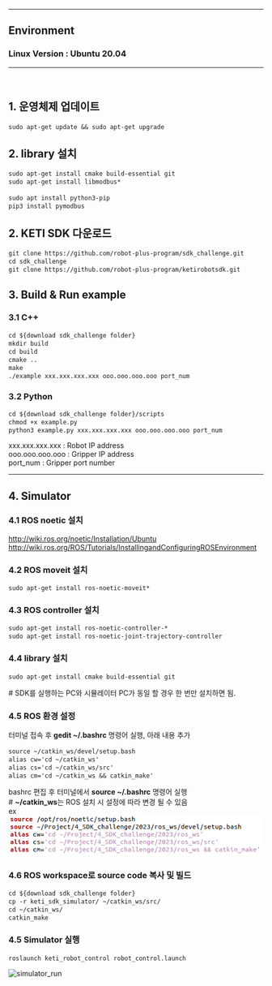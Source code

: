 ***
## Environment

### Linux Version : Ubuntu 20.04
***

<br>

## 1. 운영체제 업데이트
~~~
sudo apt-get update && sudo apt-get upgrade
~~~

## 2. library 설치
~~~
sudo apt-get install cmake build-essential git 
sudo apt-get install libmodbus*

sudo apt install python3-pip
pip3 install pymodbus
~~~

## 2. KETI SDK 다운로드
~~~
git clone https://github.com/robot-plus-program/sdk_challenge.git
cd sdk_challenge
git clone https://github.com/robot-plus-program/ketirobotsdk.git
~~~

## 3. Build & Run example
### 3.1 C++
~~~
cd ${download sdk_challenge folder}
mkdir build
cd build
cmake ..
make
./example xxx.xxx.xxx.xxx ooo.ooo.ooo.ooo port_num
~~~
### 3.2 Python
~~~
cd ${download sdk_challenge folder}/scripts
chmod +x example.py
python3 example.py xxx.xxx.xxx.xxx ooo.ooo.ooo.ooo port_num
~~~
xxx.xxx.xxx.xxx : Robot IP address<br>
ooo.ooo.ooo.ooo : Gripper IP address<br>
port_num : Gripper port number<br>

***
## 4. Simulator
### 4.1 ROS noetic 설치<br>
http://wiki.ros.org/noetic/Installation/Ubuntu<br>
http://wiki.ros.org/ROS/Tutorials/InstallingandConfiguringROSEnvironment<br>

### 4.2 ROS moveit 설치
~~~
sudo apt-get install ros-noetic-moveit*
~~~

### 4.3 ROS controller 설치
~~~
sudo apt-get install ros-noetic-controller-*
sudo apt-get install ros-noetic-joint-trajectory-controller
~~~

### 4.4 library 설치
~~~
sudo apt-get install cmake build-essential git 
~~~
\# SDK를 실행하는 PC와 시뮬레이터 PC가 동일 할 경우 한 번만 설치하면 됨.

### 4.5 ROS 환경 설정
터미널 접속 후 **gedit ~/.bashrc** 명령어 실행, 아래 내용 추가  
~~~
source ~/catkin_ws/devel/setup.bash
alias cw='cd ~/catkin_ws'
alias cs='cd ~/catkin_ws/src'
alias cm='cd ~/catkin_ws && catkin_make'
~~~
bashrc 편집 후 터미널에서 **source ~/.bashrc** 명령어 실행  
\# **~/catkin_ws**는 ROS 설치 시 설정에 따라 변경 될 수 있음  
ex<br>
![ros_environment_example](./imgs/ros_environment_example.png)

### 4.6 ROS workspace로 source code 복사 및 빌드
~~~
cd ${download sdk_challenge folder}
cp -r keti_sdk_simulator/ ~/catkin_ws/src/
cd ~/catkin_ws/
catkin_make
~~~

### 4.5 Simulator 실행
~~~
roslaunch keti_robot_control robot_control.launch
~~~
![simulator_run](./imgs/simulator_run.png)
